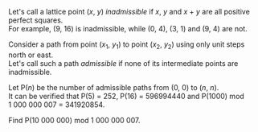 <p>Let's call a lattice point (<var>x</var>, <var>y</var>) <i>inadmissible</i> if <var>x</var>, <var>y</var> and <var>x</var> + <var>y</var> are all positive perfect squares.<br />
For example, (9, 16) is inadmissible, while (0, 4), (3, 1) and (9, 4) are not.</p>

<p>Consider a path from point (<var>x</var><sub>1</sub>, <var>y</var><sub>1</sub>) to point (<var>x</var><sub>2</sub>, <var>y</var><sub>2</sub>) using only unit steps north or east.<br />
Let's call such a path <i>admissible</i> if none of its intermediate points are inadmissible.</p>

<p>Let P(<var>n</var>) be the number of admissible paths from (0, 0) to (<var>n</var>, <var>n</var>).<br />
It can be verified that P(5) = 252, P(16) = 596994440 and P(1000) mod 1 000 000 007 = 341920854.</p>

<p>Find P(10 000 000) mod 1 000 000 007.</p>
